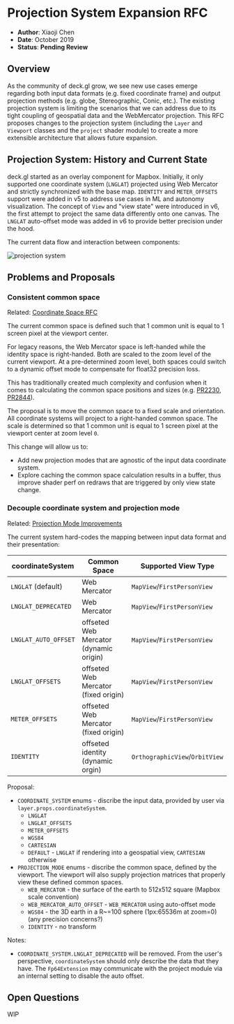 # Projection System Expansion RFC

* **Author**: Xiaoji Chen
* **Date**: October 2019
* **Status**: **Pending Review**

## Overview

As the community of deck.gl grow, we see new use cases emerge regarding both input data formats (e.g. fixed coordinate frame) and output projection methods (e.g. globe, Stereographic, Conic, etc.). The existing projection system is limiting the scenarios that we can address due to its tight coupling of geospatial data and the WebMercator projection. This RFC proposes changes to the projection system (including the `Layer` and `Viewport` classes and the `project` shader module) to create a more extensible architecture that allows future expansion.


## Projection System: History and Current State

deck.gl started as an overlay component for Mapbox. Initially, it only supported one coordinate system (`LNGLAT`) projected using Web Mercator and strictly synchronized with the base map. `IDENTITY` and `METER_OFFSETS` support were added in v5 to address use cases in ML and autonomy visualization. The concept of `View` and "view state" were introduced in v6, the first attempt to project the same data differently onto one canvas. The `LNGLAT` auto-offset mode was added in v6 to provide better precision under the hood.

The current data flow and interaction between components:

![projection system](https://raw.github.com/visgl/deck.gl-data/master/images/dev-docs/projection-rfc.png)

## Problems and Proposals

### Consistent common space

Related: [Coordinate Space RFC](/dev-docs/RFCs/v8.0/coordinate-space-rfc.md)

The current common space is defined such that 1 common unit is equal to 1 screen pixel at the viewport center.

For legacy reasons, the Web Mercator space is left-handed while the identity space is right-handed. Both are scaled to the zoom level of the current viewport. At a pre-determined zoom level, both spaces could switch to a dynamic offset mode to compensate for float32 precision loss.

This has traditionally created much complexity and confusion when it comes to calculating the common space positions and sizes (e.g. [PR2230](https://github.com/visgl/deck.gl/pull/2230), [PR2844](https://github.com/visgl/deck.gl/pull/2844)).

The proposal is to move the common space to a fixed scale and orientation. All coordinate systems will project to a right-handed common space. The scale is determined so that 1 common unit is equal to 1 screen pixel at the viewport center at zoom level `0`.

This change will allow us to:

- Add new projection modes that are agnostic of the input data coordinate system.
- Explore caching the common space calculation results in a buffer, thus improve shader perf on redraws that are triggered by only view state change.


### Decouple coordinate system and projection mode

Related: [Projection Mode Improvements](/dev-docs/RFCs/vNext/projection-mode-improvements-rfc.md)

The current system hard-codes the mapping between input data format and their presentation:

| coordinateSystem | Common Space | Supported View Type |
| --- | --- | --- |
| `LNGLAT` (default) | Web Mercator | `MapView`/`FirstPersonView` |
| `LNGLAT_DEPRECATED` | Web Mercator | `MapView`/`FirstPersonView` |
| `LNGLAT_AUTO_OFFSET` | offseted Web Mercator (dynamic origin) | `MapView`/`FirstPersonView` |
| `LNGLAT_OFFSETS` | offseted Web Mercator (fixed origin) | `MapView`/`FirstPersonView` |
| `METER_OFFSETS` | offseted Web Mercator (fixed origin) | `MapView`/`FirstPersonView` |
| `IDENTITY` | offseted identity (dynamic orgin) | `OrthographicView`/`OrbitView` |

Proposal:

- `COORDINATE_SYSTEM` enums - discribe the input data, provided by user via `layer.props.coordinateSystem`.
  + `LNGLAT`
  + `LNGLAT_OFFSETS`
  + `METER_OFFSETS`
  + `WGS84`
  + `CARTESIAN`
  + `DEFAULT` - `LNGLAT` if rendering into a geospatial view, `CARTESIAN` otherwise
- `PROJECTION_MODE` enums - discribe the common space, defined by the viewport. The viewport will also supply projection matrices that properly view these defined common spaces.
  + `WEB_MERCATOR` - the surface of the earth to 512x512 square (Mapbox scale convention)
  + `WEB_MERCATOR_AUTO_OFFSET` - `WEB_MERCATOR` using auto-offset mode
  + `WGS84` - the 3D earth in a R~=100 sphere (1px:65536m at zoom=0) (any precision concerns?)
  + `IDENTITY` - no transform

Notes:

- `COORDINATE_SYSTEM.LNGLAT_DEPRECATED` will be removed. From the user's perspective, `coordinateSystem` should only describe the data that they have. The `Fp64Extension` may communicate with the project module via an internal setting to disable the auto offset.

## Open Questions

WIP
